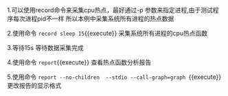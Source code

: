 1.可以使用record命令来采集cpu热点，最好通过-p 参数来指定进程,由于测试程序每次进程pid不一样
所以本例中采集系统所有进程的热点数据

2.使用命令 `record sleep 15`{{execute}} 采集系统所有进程的cpu热点函数

3.等待15s 等待数据采集完成 

4.使用命令 `report`{{execute}} 查看热点函数分析报告

5.使用命令 `report --no-children  --stdio --call-graph=graph `{{execute}} 更改报告的显示格式

